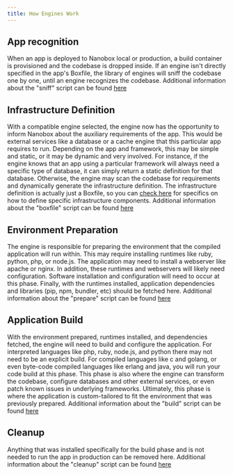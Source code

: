 ```yaml
---
title: How Engines Work
---
```


## App recognition

When an app is deployed to Nanobox local or production, a build container is provisioned and the codebase is dropped inside. If an engine isn't directly specified in the app's Boxfile, the library of engines will sniff the codebase one by one, until an engine recognizes the codebase. Additional information about the "sniff" script can be found [here](/engines/scripts/sniff)

## Infrastructure Definition

With a compatible engine selected, the engine now has the opportunity to inform Nanobox about the auxiliary requirements of the app. This would be external services like a database or a cache engine that this particular app requires to run. Depending on the app and framework, this may be simple and static, or it may be dynamic and very involved. For instance, if the engine knows that an app using a particular framework will always need a specific type of database, it can simply return a static definition for that database. Otherwise, the engine may scan the codebase for requirements and dynamically generate the infrastructure definition. The infrastructure definition is actually just a Boxfile, so you can [check here](/boxfile/intro) for specifics on how to define specific infrastructure components. Additional information about the "boxfile" script can be found [here](/engines/scripts/boxfile)

## Environment Preparation

The engine is responsible for preparing the environment that the compiled application will run within. This may require installing runtimes like ruby, python, php, or node.js. The application may need to install a webserver like apache or nginx. In addition, these runtimes and webservers will likely need configuration. Software installation and configuration will need to occur at this phase. Finally, with the runtimes installed, application dependencies and libraries (pip, npm, bundler, etc) should be fetched here. Additional information about the "prepare" script can be found [here](/engines/scripts/prepare)

## Application Build

With the environment prepared, runtimes installed, and dependencies fetched, the engine will need to build and configure the application. For interpreted languages like php, ruby, node.js, and python there may not need to be an explicit build. For compiled languages like c and golang, or even byte-code compiled languages like erlang and java, you will run your code build at this phase. This phase is also where the engine can transform the codebase, configure databases and other external services, or even patch known issues in underlying frameworks. Ultimately, this phase is where the application is custom-tailored to fit the environment that was previously prepared. Additional information about the "build" script can be found [here](/engines/scripts/build)

## Cleanup

Anything that was installed specifically for the build phase and is not needed to run the app in production can be removed here. Additional information about the "cleanup" script can be found [here](/engines/scripts/cleanup)
